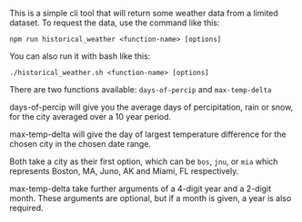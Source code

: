 This is a simple cli tool that will return some weather data from a limited dataset.  To request the data, use the command like this:

`npm run historical_weather <function-name> [options]`

You can also run it with bash like this:

`./historical_weather.sh <function-name> [options]`

There are two functions available: `days-of-percip` and `max-temp-delta`

days-of-percip will give you the average days of percipitation, rain or snow, for the city averaged over a 10 year period.

max-temp-delta will give the day of largest temperature difference for the chosen city in the chosen date range.

Both take a city as their first option, which can be `bos`, `jnu`, or `mia` which represents Boston, MA, Juno, AK and Miami, FL respectively.

max-temp-delta take further arguments of a 4-digit year and a 2-digit month.  These arguments are optional, but if a month is given, a year is also required.


